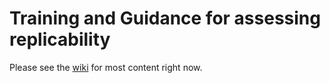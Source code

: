# Training and Guidance for assessing replicability

Please see the [wiki](wiki/) for most content right now.

